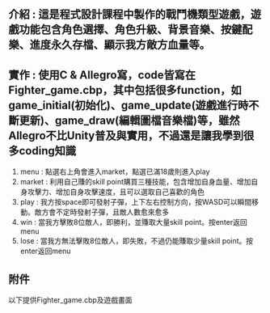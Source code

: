 ## 介紹 : 這是程式設計課程中製作的戰鬥機類型遊戲，遊戲功能包含角色選擇、角色升級、背景音樂、按鍵配樂、進度永久存檔、顯示我方敵方血量等。<p>
## 實作 : 使用C & Allegro寫，code皆寫在Fighter_game.cbp，其中包括很多function，如game_initial(初始化)、game_update(遊戲進行時不斷更新)、game_draw(編輯圖檔音樂檔)等，雖然Allegro不比Unity普及與實用，不過還是讓我學到很多coding知識
1. menu : 點選右上角會進入market，點選已滿18歲則進入play
2. market : 利用自己賺的skill point購買三種技能，包含增加自身血量、增加自身攻擊力、增加自身攻擊速度，且可以選取自己喜歡的角色
3. play : 我方按space即可發射子彈，上下左右控制方向，按WASD可以瞬間移動。敵方會不定時發射子彈，且敵人數愈來愈多
4. win : 當我方擊敗8位敵人，即勝利，並賺取大量skill point。按enter返回menu
5. lose : 當我方無法擊敗8位敵人，即失敗，不過仍能賺取少量skill point。按enter返回menu
## 附件
以下提供Fighter_game.cbp及遊戲畫面
